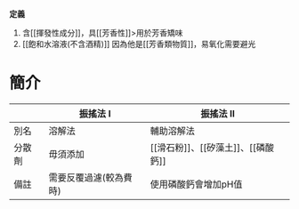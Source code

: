 **定義**
1. 含[[揮發性成分]]，具[[芳香性]]>用於芳香矯味
2. [[飽和水溶液(不含酒精)]]
因為他是[[芳香類物質]]，易氧化需要避光
# 簡介

|     | 振搖法 I        | 振搖法  II                 |
| --- | ------------ | ----------------------- |
| 別名  | 溶解法          | 輔助溶解法                   |
| 分散劑 | 毋須添加         | [[滑石粉]]、[[矽藻土]]、[[磷酸鈣]] |
| 備註  | 需要反覆過濾(較為費時) | 使用磷酸鈣會增加pH值             |
